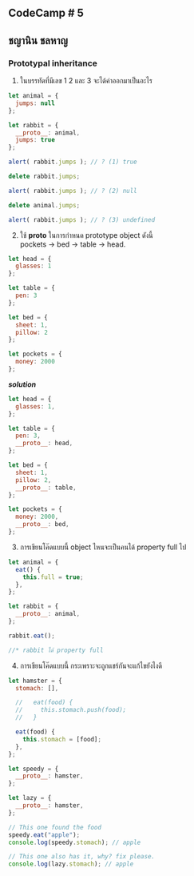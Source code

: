 ## CodeCamp # 5

## ชญานิน ชลหาญ

### Prototypal inheritance

1. ในบรรทัดที่มีเลข 1 2 และ 3 จะได้ค่าออกมาเป็นอะไร  
```javascript
let animal = {
  jumps: null
};

let rabbit = {
  __proto__: animal,
  jumps: true
};

alert( rabbit.jumps ); // ? (1) true

delete rabbit.jumps;

alert( rabbit.jumps ); // ? (2) null

delete animal.jumps;

alert( rabbit.jumps ); // ? (3) undefined
```
2. ใช้ __proto__ ในการกำหนด prototype object ดังนี้  
    pockets → bed → table → head.
```javascript
let head = {
  glasses: 1
};

let table = {
  pen: 3
};

let bed = {
  sheet: 1,
  pillow: 2
};

let pockets = {
  money: 2000
};
```
***solution***
```javascript
let head = {
  glasses: 1,
};

let table = {
  pen: 3,
  __proto__: head,
};

let bed = {
  sheet: 1,
  pillow: 2,
  __proto__: table,
};

let pockets = {
  money: 2000,
  __proto__: bed,
};
```
3. การเขียนโค๊ดแบบนี้ object ไหนจะเป็นคนได้ property full ไป
```javascript
let animal = {
  eat() {
    this.full = true;
  },
};

let rabbit = {
  __proto__: animal,
};

rabbit.eat();

//* rabbit ได้ property full
```

4. การเขียนโค๊ดแบบนี้ กระเพราะจะถูกแชร์กันจะแก้ไขยังไงดี
```javascript
let hamster = {
  stomach: [],

  //   eat(food) {
  //     this.stomach.push(food);
  //   }

  eat(food) {
    this.stomach = [food];
  },
};

let speedy = {
  __proto__: hamster,
};

let lazy = {
  __proto__: hamster,
};

// This one found the food
speedy.eat("apple");
console.log(speedy.stomach); // apple

// This one also has it, why? fix please.
console.log(lazy.stomach); // apple

```
